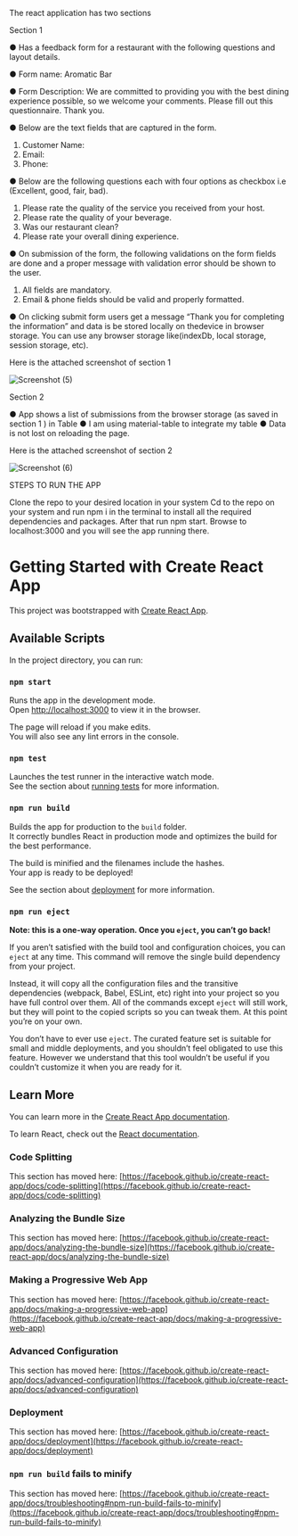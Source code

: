 The react application has two sections

Section 1

● Has a feedback form for a restaurant with the following questions and layout details.

● Form name: Aromatic Bar

● Form Description: We are committed to providing you with the best dining experience possible, so we welcome your comments. Please fill out this questionnaire. Thank you.

● Below are the text fields that are captured in the form.
1. Customer Name:
2. Email:
3. Phone:

● Below are the following questions each with four options as checkbox i.e (Excellent, good, fair, bad).

1. Please rate the quality of the service you received from your host.
2. Please rate the quality of your beverage.
3. Was our restaurant clean?
4. Please rate your overall dining experience.

● On submission of the form, the following validations on the form fields are done and a proper message with validation error should be shown to the user.

1. All fields are mandatory.
2. Email & phone fields should be valid and properly formatted.

● On clicking submit form users  get a message “Thank you for completing the information” and data is be stored locally on thedevice in browser storage. You can use any browser storage like(indexDb, local storage, session storage, etc).

Here is the attached screenshot of section 1

![Screenshot (5)](https://user-images.githubusercontent.com/66476812/134195430-23b227b7-27df-4795-8f6c-819c7f3fac88.png)


Section 2

● App shows a list of submissions from the browser storage (as saved in section 1 ) in Table
● I am using material-table to integrate my table
● Data is not lost on reloading the page.


Here is the attached screenshot of section 2


![Screenshot (6)](https://user-images.githubusercontent.com/66476812/134195842-5db9317f-c02f-4e58-a30c-16f371a37a6b.png)


STEPS TO RUN THE APP

Clone the repo to your desired location in your system
Cd to the repo on your system and run npm i in the terminal to install all the required dependencies and packages.
After that run npm start.
Browse to localhost:3000 and you will see the app running there.


# Getting Started with Create React App

This project was bootstrapped with [Create React App](https://github.com/facebook/create-react-app).

## Available Scripts

In the project directory, you can run:

### `npm start`

Runs the app in the development mode.\
Open [http://localhost:3000](http://localhost:3000) to view it in the browser.

The page will reload if you make edits.\
You will also see any lint errors in the console.

### `npm test`

Launches the test runner in the interactive watch mode.\
See the section about [running tests](https://facebook.github.io/create-react-app/docs/running-tests) for more information.

### `npm run build`

Builds the app for production to the `build` folder.\
It correctly bundles React in production mode and optimizes the build for the best performance.

The build is minified and the filenames include the hashes.\
Your app is ready to be deployed!

See the section about [deployment](https://facebook.github.io/create-react-app/docs/deployment) for more information.

### `npm run eject`

**Note: this is a one-way operation. Once you `eject`, you can’t go back!**

If you aren’t satisfied with the build tool and configuration choices, you can `eject` at any time. This command will remove the single build dependency from your project.

Instead, it will copy all the configuration files and the transitive dependencies (webpack, Babel, ESLint, etc) right into your project so you have full control over them. All of the commands except `eject` will still work, but they will point to the copied scripts so you can tweak them. At this point you’re on your own.

You don’t have to ever use `eject`. The curated feature set is suitable for small and middle deployments, and you shouldn’t feel obligated to use this feature. However we understand that this tool wouldn’t be useful if you couldn’t customize it when you are ready for it.

## Learn More

You can learn more in the [Create React App documentation](https://facebook.github.io/create-react-app/docs/getting-started).

To learn React, check out the [React documentation](https://reactjs.org/).

### Code Splitting

This section has moved here: [https://facebook.github.io/create-react-app/docs/code-splitting](https://facebook.github.io/create-react-app/docs/code-splitting)

### Analyzing the Bundle Size

This section has moved here: [https://facebook.github.io/create-react-app/docs/analyzing-the-bundle-size](https://facebook.github.io/create-react-app/docs/analyzing-the-bundle-size)

### Making a Progressive Web App

This section has moved here: [https://facebook.github.io/create-react-app/docs/making-a-progressive-web-app](https://facebook.github.io/create-react-app/docs/making-a-progressive-web-app)

### Advanced Configuration

This section has moved here: [https://facebook.github.io/create-react-app/docs/advanced-configuration](https://facebook.github.io/create-react-app/docs/advanced-configuration)

### Deployment

This section has moved here: [https://facebook.github.io/create-react-app/docs/deployment](https://facebook.github.io/create-react-app/docs/deployment)

### `npm run build` fails to minify

This section has moved here: [https://facebook.github.io/create-react-app/docs/troubleshooting#npm-run-build-fails-to-minify](https://facebook.github.io/create-react-app/docs/troubleshooting#npm-run-build-fails-to-minify)
